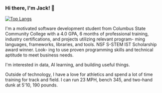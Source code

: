 ### Hi there, I'm Jack! 👋

[![Top Langs](https://github-readme-stats.vercel.app/api/top-langs/?username=JackTVanDyke)](https://github.com/anuraghazra/github-readme-stats)

I'm a motivated software development student from Columbus State Community College with a 4.0 GPA,
6 months of professional training, industry certifications, and projects utilizing relevant program-
ming languages, frameworks, libraries, and tools. NSF S-STEM IST Scholarship award winner. Look-
ing to use proven programming skills and technical aptitude to meet business needs.

I'm interested in data, AI learning, and building useful things. 

Outside of technology, I have a love for athletics and spend a lot of time training for track and field. I can run 23 MPH, bench 345, and two-hand dunk at 5'10, 190 pounds. 


